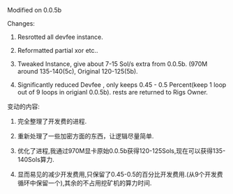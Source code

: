 Modified on 0.0.5b

Changes:

1. Resrotted all devfee instance.

2. Reformatted partial xor etc..

3. Tweaked Instance, give about 7-15 Sol/s extra from 0.0.5b. (970M around 135-140(5c), Original 120-125(5b).

4. Significantly reduced Devfee , only keeps 0.45 - 0.5 Percent(keep 1 loop out of 9 loops in origianl 0.0.5b). rests are returned to Rigs Owner.


变动的内容:

1. 完全整理了开发费的进程.

2. 重新处理了一些加密方面的东西，让逻辑尽量简单.

3. 优化了进程,我通过970M显卡原始0.0.5b获得120-125Sols,现在可以获得135-140Sols算力.

4. 显而易见的减少开发费用,只保留了0.45-0.5的百分比开发费用.(从9个开发费循环中保留一个),其余的不占用挖矿机的算力时间.
